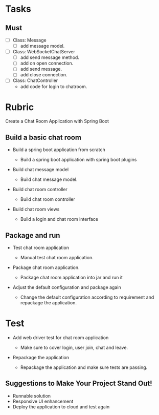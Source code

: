 
# Tasks

## Must

* [ ] Class: Message
     * [ ] add message model.
     
* [ ] Class: WebSocketChatServer
    * [ ] add send message method.
    * [ ] add on open connection.
    * [ ] add send message.
    * [ ] add close connection.
    
* [ ] Class: ChatController
    * add code for login to chatroom.
    
    
# Rubric

Create a Chat Room Application with Spring Boot

## Build a basic chat room

* Build a spring boot application from scratch
    * Build a spring boot application with spring boot plugins

* Build chat message model
    * Build chat message model.

* Build chat room controller
    * Build chat room controller

* Build chat room views
    * Build a login and chat room interface


## Package and run

* Test chat room application
   * Manual test chat room application.

* Package chat room application.
   * Package chat room application into jar and run it

* Adjust the default configuration and package again
  * Change the default configuration according to requirement and repackage the application.

# Test
* Add web driver test for chat room application
    * Make sure to cover login, user join, chat and leave.

* Repackage the application
    * Repackage the application and make sure tests are passing.
    

## Suggestions to Make Your Project Stand Out!
* Runnable solution
* Responsive UI enhancement
* Deploy the application to cloud and test again
